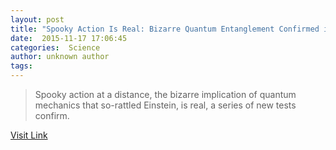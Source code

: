 ```yaml
---
layout: post
title: "Spooky Action Is Real: Bizarre Quantum Entanglement Confirmed in New Tests"
date:  2015-11-17 17:06:45 
categories:  Science    
author: unknown author
tags:                                                                                                                                                     
---
```



> Spooky action at a distance, the bizarre implication of quantum mechanics that so-rattled Einstein, is real, a series of new tests confirm.

[Visit Link](http://www.livescience.com/52811-spooky-action-is-real.html)
